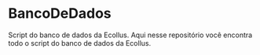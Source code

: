 # BancoDeDados
Script do banco de dados da Ecollus.
Aqui nesse repositório você encontra todo o script do banco de dados da Ecollus.
